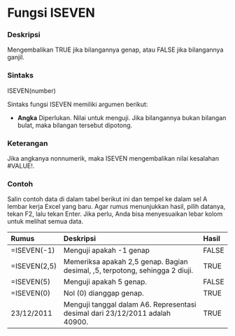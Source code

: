 # Fungsi ISEVEN

### Deskripsi

Mengembalikan TRUE jika bilangannya genap, atau FALSE jika bilangannya ganjil.

### Sintaks

ISEVEN\(number\)

Sintaks fungsi ISEVEN memiliki argumen berikut:

*  **Angka**    Diperlukan. Nilai untuk menguji. Jika bilangannya bukan bilangan bulat, maka bilangan tersebut dipotong.

### Keterangan

Jika angkanya nonnumerik, maka ISEVEN mengembalikan nilai kesalahan \#VALUE!.

### Contoh



Salin contoh data di dalam tabel berikut ini dan tempel ke dalam sel A lembar kerja Excel yang baru. Agar rumus menunjukkan hasil, pilih datanya, tekan F2, lalu tekan Enter. Jika perlu, Anda bisa menyesuaikan lebar kolom untuk melihat semua data.

|  **Rumus** |  **Deskripsi** |  **Hasil** |
| :--- | :--- | :--- |
| =ISEVEN\(-1\) | Menguji apakah -1 genap | FALSE |
| =ISEVEN\(2,5\) | Memeriksa apakah 2,5 genap. Bagian desimal, ,5, terpotong, sehingga 2 diuji. | TRUE |
| =ISEVEN\(5\) | Menguji apakah 5 genap. | FALSE |
| =ISEVEN\(0\) | Nol \(0\) dianggap genap. | TRUE |
| 23/12/2011 | Menguji tanggal dalam A6. Representasi desimal dari 23/12/2011 adalah 40900. | TRUE |

